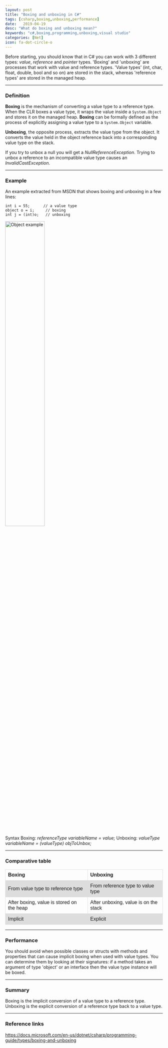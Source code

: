 ```yaml
---
layout: post
title: "Boxing and unboxing in C#"
tags: [csharp,boxing,unboxing,performance]
date:   2019-04-19
desc: "What do boxing and unboxing mean?"
keywords: "c#,boxing,programming,unboxing,visual studio"
categories: [Net]
icon: fa-dot-circle-o
---
```


Before starting, you should know that in C# you can work with 3 different types: *value*, *reference* and *pointer* types.
'Boxing' and 'unboxing' are processes that work with value and reference types.
'Value types' (int, char, float, double, bool and so on) are stored in the stack, whereas 'reference types' are stored in the managed heap.


---


### Definition

**Boxing** is the mechanism of converting a value type to a reference type.
When the CLR boxes a value type, it wraps the value inside a `System.Object` and stores it on the managed heap. 
**Boxing** can be formally defined as the process of explicitly assigning a value type to a `System.Object` variable.

**Unboxing**, the opposite process, extracts the value type from the object. 
It converts the value held in the object reference back into a corresponding value type on the stack.

If you try to unbox a null you will get a _NullReferenceException_. 
Trying to unbox a reference to an incompatible value type causes an _InvalidCastException_.


---


### Example

An example extracted from MSDN that shows boxing and unboxing in a few lines:

```
int i = 55;      // a value type
object o = i;     // boxing
int j = (int)o;   // unboxing
```

<img src="{{ site.img_path }}/boxandunbox/01.PNG" alt="Object example" width="50%">

Syntax
Boxing: _referenceType variableName = value;_
Unboxing: _valueType variableName = (valueType) objToUnbox;_

---


### Comparative table

<table style="font-family: arial, sans-serif;border-collapse: collapse;width: 100%;">
  <tr>
    <th style="border: 1px solid #dddddd;text-align: left;padding: 8px;">
        Boxing
    </th>
    <th style="border: 1px solid #dddddd;text-align: left;padding: 8px;">
        Unboxing
    </th>
  </tr>
  <tr style="background-color: #dddddd;">
    <td style="border: 1px solid #dddddd;text-align: left;padding: 8px;">
        From value type to reference type
    </td>
    <td style="border: 1px solid #dddddd;text-align: left;padding: 8px;">
        From reference type to value type
    </td>
  </tr>
  <tr>
    <td style="border: 1px solid #dddddd;text-align: left;padding: 8px;">
        After boxing, value is stored on the heap
    </td>
    <td style="border: 1px solid #dddddd;text-align: left;padding: 8px;">
        After unboxing, value is on the stack
    </td>
  </tr>
  <tr style="background-color: #dddddd;">
    <td style="border: 1px solid #dddddd;text-align: left;padding: 8px;">
        Implicit
    </td>
    <td style="border: 1px solid #dddddd;text-align: left;padding: 8px;">
        Explicit
    </td>
  </tr>
</table>


---

### Performance

You should avoid when possible classes or structs with methods and properties that can cause implicit boxing when used with value types. 
You can determine them by looking at their signatures: if a method takes an argument of type 'object' or an interface then the value type instance will be boxed.


---


### Summary

Boxing is the implicit conversion of a value type to a reference type.
Unboxing is the explicit conversion of a reference type back to a value type.


---

### Reference links

https://docs.microsoft.com/en-us/dotnet/csharp/programming-guide/types/boxing-and-unboxing
